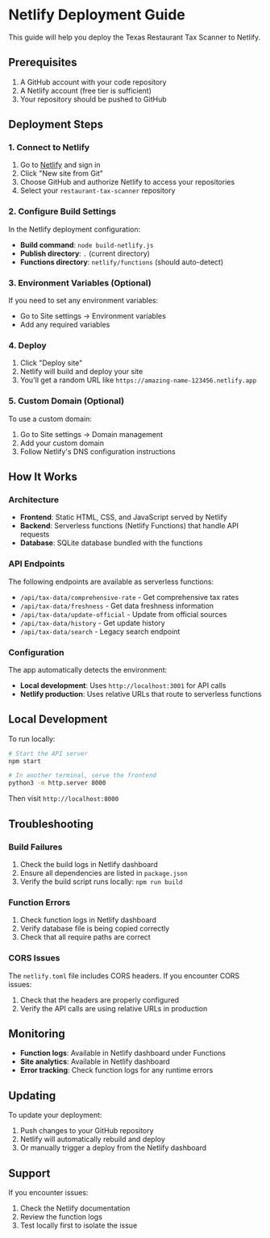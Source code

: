 # Netlify Deployment Guide

This guide will help you deploy the Texas Restaurant Tax Scanner to Netlify.

## Prerequisites

1. A GitHub account with your code repository
2. A Netlify account (free tier is sufficient)
3. Your repository should be pushed to GitHub

## Deployment Steps

### 1. Connect to Netlify

1. Go to [Netlify](https://netlify.com) and sign in
2. Click "New site from Git"
3. Choose GitHub and authorize Netlify to access your repositories
4. Select your `restaurant-tax-scanner` repository

### 2. Configure Build Settings

In the Netlify deployment configuration:

- **Build command**: `node build-netlify.js`
- **Publish directory**: `.` (current directory)
- **Functions directory**: `netlify/functions` (should auto-detect)

### 3. Environment Variables (Optional)

If you need to set any environment variables:
- Go to Site settings → Environment variables
- Add any required variables

### 4. Deploy

1. Click "Deploy site"
2. Netlify will build and deploy your site
3. You'll get a random URL like `https://amazing-name-123456.netlify.app`

### 5. Custom Domain (Optional)

To use a custom domain:
1. Go to Site settings → Domain management
2. Add your custom domain
3. Follow Netlify's DNS configuration instructions

## How It Works

### Architecture

- **Frontend**: Static HTML, CSS, and JavaScript served by Netlify
- **Backend**: Serverless functions (Netlify Functions) that handle API requests
- **Database**: SQLite database bundled with the functions

### API Endpoints

The following endpoints are available as serverless functions:

- `/api/tax-data/comprehensive-rate` - Get comprehensive tax rates
- `/api/tax-data/freshness` - Get data freshness information
- `/api/tax-data/update-official` - Update from official sources
- `/api/tax-data/history` - Get update history
- `/api/tax-data/search` - Legacy search endpoint

### Configuration

The app automatically detects the environment:
- **Local development**: Uses `http://localhost:3001` for API calls
- **Netlify production**: Uses relative URLs that route to serverless functions

## Local Development

To run locally:

```bash
# Start the API server
npm start

# In another terminal, serve the frontend
python3 -m http.server 8000
```

Then visit `http://localhost:8000`

## Troubleshooting

### Build Failures

1. Check the build logs in Netlify dashboard
2. Ensure all dependencies are listed in `package.json`
3. Verify the build script runs locally: `npm run build`

### Function Errors

1. Check function logs in Netlify dashboard
2. Verify database file is being copied correctly
3. Check that all require paths are correct

### CORS Issues

The `netlify.toml` file includes CORS headers. If you encounter CORS issues:
1. Check that the headers are properly configured
2. Verify the API calls are using relative URLs in production

## Monitoring

- **Function logs**: Available in Netlify dashboard under Functions
- **Site analytics**: Available in Netlify dashboard
- **Error tracking**: Check function logs for any runtime errors

## Updating

To update your deployment:
1. Push changes to your GitHub repository
2. Netlify will automatically rebuild and deploy
3. Or manually trigger a deploy from the Netlify dashboard

## Support

If you encounter issues:
1. Check the Netlify documentation
2. Review the function logs
3. Test locally first to isolate the issue 